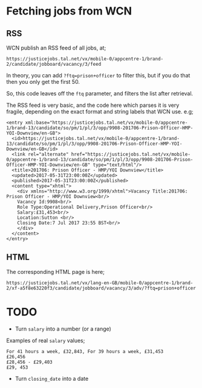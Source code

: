 # Fetching jobs from WCN

## RSS

WCN publish an RSS feed of all jobs, at;

```
https://justicejobs.tal.net/vx/mobile-0/appcentre-1/brand-2/candidate/jobboard/vacancy/3/feed
```

In theory, you can add `?ftq=prison+officer` to filter this, but if you do that then
you only get the first 50.

So, this code leaves off the `ftq` parameter, and filters the list after retrieval.

The RSS feed is very basic, and the code here which parses it is very fragile, depending on
the exact format and string labels that WCN use. e.g;

```
<entry xml:base="https://justicejobs.tal.net/vx/mobile-0/appcentre-1/brand-13/candidate/so/pm/1/pl/3/opp/9908-201706-Prison-Officer-HMP-YOI-Downview/en-GB">
  <id>https://justicejobs.tal.net/vx/mobile-0/appcentre-1/brand-13/candidate/so/pm/1/pl/3/opp/9908-201706-Prison-Officer-HMP-YOI-Downview/en-GB</id>
  <link rel="alternate" href="https://justicejobs.tal.net/vx/mobile-0/appcentre-1/brand-13/candidate/so/pm/1/pl/3/opp/9908-201706-Prison-Officer-HMP-YOI-Downview/en-GB" type="text/html"/>
  <title>201706: Prison Officer - HMP/YOI Downview</title>
  <updated>2017-05-31T23:00:00Z</updated>
  <published>2017-05-31T23:00:00Z</published>
  <content type="xhtml">
    <div xmlns="http://www.w3.org/1999/xhtml">Vacancy Title:201706: Prison Officer - HMP/YOI Downview<br/>
    Vacancy Id:9908<br/>
    Role Type:Operational Delivery,Prison Officer<br/>
    Salary:£31,453<br/>
    Location:Sutton <br/>
    Closing Date:7 Jul 2017 23:55 BST<br/>
    </div>
  </content>
</entry>
```

## HTML

The corresponding HTML page is here;

```
https://justicejobs.tal.net/vx/lang-en-GB/mobile-0/appcentre-1/brand-2/xf-a5f8e63220f3/candidate/jobboard/vacancy/3/adv/?ftq=prison+officer
```

# TODO

* Turn `salary` into a number (or a range)

Examples of real `salary` values;

```
For 41 hours a week, £32,843, For 39 hours a week, £31,453
£26,456
£28,456 - £29,403
£29, 453
```

* Turn `closing_date` into a date

